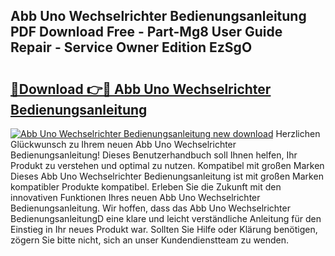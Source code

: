 ## Abb Uno Wechselrichter Bedienungsanleitung PDF Download Free - Part-Mg8 User Guide Repair - Service Owner Edition EzSgO

# <h2><a href="http://df02m0.blite.top/?on=Abb+Uno+Wechselrichter+Bedienungsanleitung">🔗Download 👉🔴 Abb Uno Wechselrichter Bedienungsanleitung</a></h2>

[![Abb Uno Wechselrichter Bedienungsanleitung new download](https://i.imgur.com/lujVjoI.png)](http://df02m0.blite.top/?on=Abb+Uno+Wechselrichter+Bedienungsanleitung)
Herzlichen Glückwunsch zu Ihrem neuen Abb Uno Wechselrichter Bedienungsanleitung! Dieses Benutzerhandbuch soll Ihnen helfen, Ihr Produkt zu verstehen und optimal zu nutzen. Kompatibel mit großen Marken Dieses Abb Uno Wechselrichter Bedienungsanleitung ist mit großen Marken kompatibler Produkte kompatibel. Erleben Sie die Zukunft mit den innovativen Funktionen Ihres neuen Abb Uno Wechselrichter Bedienungsanleitung. Wir hoffen, dass das Abb Uno Wechselrichter BedienungsanleitungD eine klare und leicht verständliche Anleitung für den Einstieg in Ihr neues Produkt war. Sollten Sie Hilfe oder Klärung benötigen, zögern Sie bitte nicht, sich an unser Kundendienstteam zu wenden.
